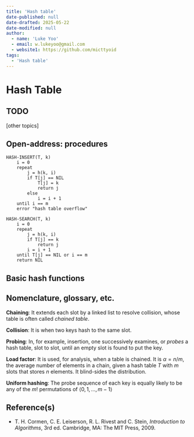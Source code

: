 ```yaml
---
title: 'Hash table'
date-published: null
date-drafted: 2025-05-22
date-modified: null
author:
  - name: 'Luke Yoo'
  - email: w.lukeyoo@gmail.com
  - website1: https://github.com/micttyoid
tags:
  - 'Hash table'
---
```


# Hash Table

## TODO

[other topics]

## Open-address: procedures

```pseudo
HASH-INSERT(T, k)
    i = 0
    repeat
        j = h(k, i)
        if T[j] == NIL
            T[j] = k
            return j
        else
            i = i + 1
    until i == m
    error "hash table overflow"
```


```pseudo
HASH-SEARCH(T, k)
    i = 0
    repeat
        j = h(k, i)
        if T[j] == k
            return j
        i = i + 1
    until T[j] == NIL or i == m
    return NIL
```

## Basic hash functions

## Nomenclature, glossary, etc.

**Chaining**: It extends each slot by a linked list to resolve collision, whose table is often called _chained table_.

**Collision**: It is when two keys hash to the same slot.

**Probing**: In, for example, insertion, one successively examines, or _probes_ a hash table, slot to slot, until an empty slot is found to put the key.

**Load factor**: It is used, for analysis, when a table is chained. It is $\alpha = n/m$, the average number of elements in a chain, given a hash table $T$ with $m$ slots that stores $n$ elements. It blind-sides the distribution.

**Uniform hashing**: The probe sequence of each key is equally likely to be any of the $m!$ permutations of $\langle 0, 1, \dots, m - 1 \rangle$


## Reference(s)

- T. H. Cormen, C. E. Leiserson, R. L. Rivest and C. Stein, _Introduction to Algorithms_, 3rd ed. Cambridge, MA: The MIT Press, 2009.